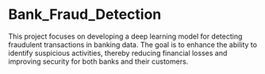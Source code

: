 # Bank_Fraud_Detection
This project focuses on developing a deep learning model for detecting fraudulent transactions in banking data. The goal is to enhance the ability to identify suspicious activities, thereby reducing financial losses and improving security for both banks and their customers.
